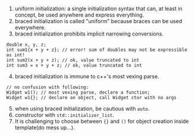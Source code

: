 1. uniform initialization: a single initialization syntax that can, at least in concept, be used anywhere and express everything.  
2. braced initialization is called "uniform" because braces can be used everywhere.  
3. braced initialization prohibits implicit narrowing conversions.  
```
double x, y, z;
int sum1{x + y + z}; // error! sum of doubles may not be expressible as int!
int sum2(x + y + z); // ok, value truncated to int
int sum3 = x + y + z; // ok, value truncated to int
```
4. braced initialization is immune to c++'s most vexing parse.  
```
// no confusion with following:
Widget w1(); // most vexing parse, declare a function;
Widget w1{}; // declare an object, call Widget ctor with no args
```
5. when using braced initialization, be cautious with `auto`.  
6. constructor with `std::initializer_list`.  
7. It is challenging to choose between `{}` and `()` for object creation inside template(do mess up...).  

